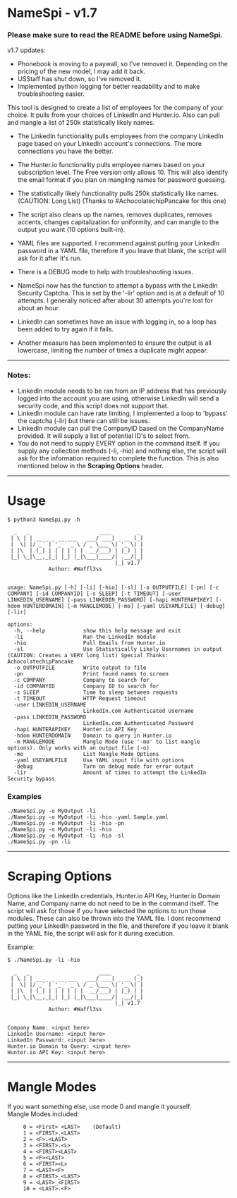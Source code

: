 # NameSpi - v1.7

### Please make sure to read the README before using NameSpi. 

v1.7 updates:
- Phonebook is moving to a paywall, so I've removed it. Depending on the pricing of the new model, I may add it back.
- USStaff has shut down, so I've removed it.
- Implemented python logging for better readability and to make troubleshooting easier.

This tool is designed to create a list of employees for the company of your choice. It pulls from your choices of LinkedIn and Hunter.io. Also can pull and mangle a list of 250k statistically likely names.
- The LinkedIn functionality pulls employees from the company LinkedIn page based on your LinkedIn account's connections. The more connections you have the better.
- The Hunter.io functionality pulls employee names based on your subscription level. The Free version only allows 10. This will also identify the email format if you plan on mangling names for password guessing.
- The statistically likely functionality pulls 250k statistically like names. (CAUTION: Long List) (Thanks to #AchocolatechipPancake for this one)
- The script also cleans up the names, removes duplicates, removes accents, changes capitalization for uniformity, and can mangle to the output you want (10 options built-in).
- YAML files are supported. I recommend against putting your LinkedIn password in a YAML file, therefore if you leave that blank, the script will ask for it after it's run.
- There is a DEBUG mode to help with troubleshooting issues.

- NameSpi now has the function to attempt a bypass with the LinkedIn Security Captcha. This is set by the '-lir' option and is at a default of 10 attempts. I generally noticed after about 30 attempts you're lost for about an hour.  
- LinkedIn can sometimes have an issue with logging in, so a loop has been added to try again if it fails.
- Another measure has been implemented to ensure the output is all lowercase, limiting the number of times a duplicate might appear.  

------------------------------------------------------------------------------------

### Notes:
- LinkedIn module needs to be ran from an IP address that has previously logged into the account you are using, otherwise LinkedIn will send a security code, and this script does not support that.  
- LinkedIn module can have rate limiting, I implemented a loop to 'bypass' the captcha (-lir) but there can still be issues.   
- LinkedIn module can pull the CompanyID based on the CompanyName provided. It will supply a list of potential ID's to select from.
- You do not need to supply EVERY option in the command itself. If you supply any collection methods (-li, -hio) and nothing else, the script will ask for the information required to complete the function. This is also mentioned below in the **Scraping Options** header.

------------------------------------------------------------------------------------
# Usage

```
$ python3 NameSpi.py -h

  _   _                      ____        _
 | \ | | __ _ _ __ ___   ___/ ___| _ __ (_)
 |  \| |/ _` | '_ ` _ \ / _ \___ \| '_ \| |
 | |\  | (_| | | | | | |  __/___) | |_) | |
 |_| \_|\__,_|_| |_| |_|\___|____/| .__/|_|
                                  |_| v1.7
             Author: #Waffl3ss


usage: NameSpi.py [-h] [-li] [-hio] [-sl] [-o OUTPUTFILE] [-pn] [-c COMPANY] [-id COMPANYID] [-s SLEEP] [-t TIMEOUT] [-user LINKEDIN_USERNAME] [-pass LINKEDIN_PASSWORD] [-hapi HUNTERAPIKEY] [-hdom HUNTERDOMAIN] [-m MANGLEMODE] [-mo] [-yaml USEYAMLFILE] [-debug] [-lir]

options:
  -h, --help            show this help message and exit
  -li                   Run the LinkedIn module
  -hio                  Pull Emails from Hunter.io
  -sl                   Use Statistically Likely Usernames in output (CAUTION: Creates a VERY long list) Special Thanks: AchocolatechipPancake
  -o OUTPUTFILE         Write output to file
  -pn                   Print found names to screen
  -c COMPANY            Company to search for
  -id COMPANYID         Company ID to search for
  -s SLEEP              Time to sleep between requests
  -t TIMEOUT            HTTP Request timeout
  -user LINKEDIN_USERNAME
                        LinkedIn.com Authenticated Username
  -pass LINKEDIN_PASSWORD
                        LinkedIn.com Authenticated Password
  -hapi HUNTERAPIKEY    Hunter.io API Key
  -hdom HUNTERDOMAIN    Domain to query in Hunter.io
  -m MANGLEMODE         Mangle Mode (use '-mo' to list mangle options). Only works with an output file (-o)
  -mo                   List Mangle Mode Options
  -yaml USEYAMLFILE     Use YAML input file with options
  -debug                Turn on debug mode for error output
  -lir                  Amount of times to attempt the LinkedIn Security bypass

```
### Examples

```
./NameSpi.py -o MyOutput -li
./NameSpi.py -o MyOutput -li -hio -yaml Sample.yaml
./NameSpi.py -o MyOutput -li -hio -pn
./NameSpi.py -o MyOutput -li -hio
./NameSpi.py -o MyOutput -li -hio -sl
./NameSpi.py -pn -li 
```

------------------------------------------------------------------------------------
# Scraping Options

Options like the LinkedIn credentials, Hunter.io API Key, Hunter.io Domain Name, and Company name do not need to be in the command itself. The script will ask for those if you have selected the options to run those modules. These can also be thrown into the YAML file. I dont recommend putting your LinkedIn password in the file, and therefore if you leave it blank in the YAML file, the script will ask for it during execution.

Example:
```
$ ./NameSpi.py -li -hio

  _   _                      ____        _ 
 | \ | | __ _ _ __ ___   ___/ ___| _ __ (_) 
 |  \| |/ _` | '_ ` _ \ / _ \___ \| '_ \| | 
 | |\  | (_| | | | | | |  __/___) | |_) | | 
 |_| \_|\__,_|_| |_| |_|\___|____/| .__/|_| 
                                  |_| v1.7
             Author: #Waffl3ss


Company Name: <input here>
LinkedIn Username: <input here>
LinkedIn Password: <input here>
Hunter.io Domain to Query: <input here>
Hunter.io API Key: <input here>
```

------------------------------------------------------------------------------------
# Mangle Modes

If you want something else, use mode 0 and mangle it yourself.  
Mangle Modes included:
```
     0 = <First> <LAST>    (Default)
     1 = <FIRST>.<LAST>
     2 = <F>.<LAST>
     3 = <FIRST>.<L>
     4 = <FIRST><LAST>
     5 = <F><LAST>
     6 = <FIRST><L>
     7 = <LAST><F>
     8 = <FIRST>_<LAST>
     9 = <LAST>_<FIRST>
     10 = <LAST>.<F>
```
